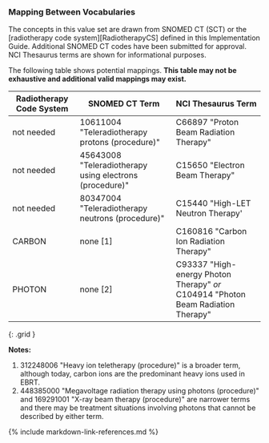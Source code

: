 
### Mapping Between Vocabularies

The concepts in this value set are drawn from SNOMED CT (SCT) or the [radiotherapy code system][RadiotherapyCS] defined in this Implementation Guide. Additional SNOMED CT codes have been submitted for approval. NCI Thesaurus terms are shown for informational purposes.

The following table shows potential mappings. **This table may not be exhaustive and additional valid mappings may exist.**

| **Radiotherapy Code System**    | **SNOMED CT Term**             | **NCI Thesaurus Term**            |
| ---------------|--------------------------------|-----------------------------------|
| not needed   | 10611004 "Teleradiotherapy protons (procedure)" | C66897 "Proton Beam Radiation Therapy" |
| not needed  | 45643008 "Teleradiotherapy using electrons (procedure)" | C15650 "Electron Beam Therapy" |
| not needed   | 80347004 "Teleradiotherapy neutrons (procedure)" | C15440 "High-LET Neutron Therapy' |
| CARBON    | none [1] | C160816 "Carbon Ion Radiation Therapy" |
| PHOTON    | none [2] | C93337 "High-energy Photon Therapy" _or_ C104914 "Photon Beam Radiation Therapy" |
{: .grid }

**Notes:**

1. 312248006 "Heavy ion teletherapy (procedure)" is a broader term, although today, carbon ions are the predominant heavy ions used in EBRT.
2. 448385000 "Megavoltage radiation therapy using photons (procedure)" and 169291001 "X-ray beam therapy (procedure)" are narrower terms and there may be treatment situations involving photons that cannot be described by either term.

{% include markdown-link-references.md %}
